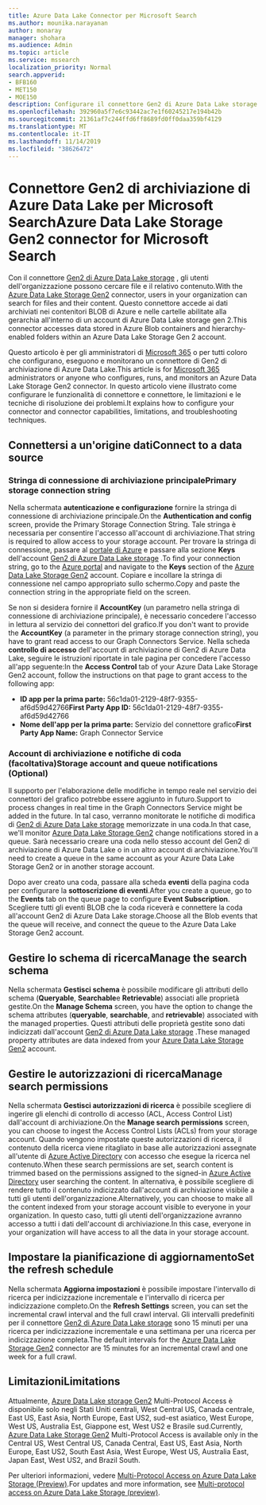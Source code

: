 ```yaml
---
title: Azure Data Lake Connector per Microsoft Search
ms.author: mounika.narayanan
author: monaray
manager: shohara
ms.audience: Admin
ms.topic: article
ms.service: mssearch
localization_priority: Normal
search.appverid:
- BFB160
- MET150
- MOE150
description: Configurare il connettore Gen2 di Azure Data Lake storage per Microsoft Search
ms.openlocfilehash: 392960a5f7e6c93442ac7e1f60245217e194b42b
ms.sourcegitcommit: 21361af7c244ffd6ff8689fd0ff0daa359bf4129
ms.translationtype: MT
ms.contentlocale: it-IT
ms.lasthandoff: 11/14/2019
ms.locfileid: "38626472"
---
```

# <a name="azure-data-lake-storage-gen2-connector-for-microsoft-search"></a><span data-ttu-id="6ee93-103">Connettore Gen2 di archiviazione di Azure Data Lake per Microsoft Search</span><span class="sxs-lookup"><span data-stu-id="6ee93-103">Azure Data Lake Storage Gen2 connector for Microsoft Search</span></span>

<span data-ttu-id="6ee93-104">Con il connettore [Gen2 di Azure Data Lake storage](https://docs.microsoft.com/azure/storage/blobs/data-lake-storage-introduction) , gli utenti dell'organizzazione possono cercare file e il relativo contenuto.</span><span class="sxs-lookup"><span data-stu-id="6ee93-104">With the [Azure Data Lake Storage Gen2](https://docs.microsoft.com/azure/storage/blobs/data-lake-storage-introduction) connector, users in your organization can search for files and their content.</span></span> <span data-ttu-id="6ee93-105">Questo connettore accede ai dati archiviati nei contenitori BLOB di Azure e nelle cartelle abilitate alla gerarchia all'interno di un account di Azure Data Lake storage gen 2.</span><span class="sxs-lookup"><span data-stu-id="6ee93-105">This connector accesses data stored in Azure Blob containers and hierarchy-enabled folders within an Azure Data Lake Storage Gen 2 account.</span></span>

<span data-ttu-id="6ee93-106">Questo articolo è per gli amministratori di [Microsoft 365](https://www.microsoft.com/microsoft-365) o per tutti coloro che configurano, eseguono e monitorano un connettore di Gen2 di archiviazione di Azure Data Lake.</span><span class="sxs-lookup"><span data-stu-id="6ee93-106">This article is for [Microsoft 365](https://www.microsoft.com/microsoft-365) administrators or anyone who configures, runs, and monitors an Azure Data Lake Storage Gen2 connector.</span></span> <span data-ttu-id="6ee93-107">In questo articolo viene illustrato come configurare le funzionalità di connettore e connettore, le limitazioni e le tecniche di risoluzione dei problemi.</span><span class="sxs-lookup"><span data-stu-id="6ee93-107">It explains how to configure your connector and connector capabilities, limitations, and troubleshooting techniques.</span></span>

## <a name="connect-to-a-data-source"></a><span data-ttu-id="6ee93-108">Connettersi a un'origine dati</span><span class="sxs-lookup"><span data-stu-id="6ee93-108">Connect to a data source</span></span>

### <a name="primary-storage-connection-string"></a><span data-ttu-id="6ee93-109">Stringa di connessione di archiviazione principale</span><span class="sxs-lookup"><span data-stu-id="6ee93-109">Primary storage connection string</span></span> 
<span data-ttu-id="6ee93-110">Nella schermata **autenticazione e configurazione** fornire la stringa di connessione di archiviazione principale.</span><span class="sxs-lookup"><span data-stu-id="6ee93-110">On the **Authentication and config** screen, provide the Primary Storage Connection String.</span></span> <span data-ttu-id="6ee93-111">Tale stringa è necessaria per consentire l'accesso all'account di archiviazione.</span><span class="sxs-lookup"><span data-stu-id="6ee93-111">That string is required to allow access to your storage account.</span></span> <span data-ttu-id="6ee93-112">Per trovare la stringa di connessione, passare al [portale di Azure](https://ms.portal.azure.com/#home) e passare alla sezione **Keys** dell'account [Gen2 di Azure Data Lake storage](https://docs.microsoft.com/azure/storage/blobs/data-lake-storage-introduction) .</span><span class="sxs-lookup"><span data-stu-id="6ee93-112">To find your connection string, go to the [Azure portal](https://ms.portal.azure.com/#home) and navigate to the **Keys** section of the [Azure Data Lake Storage Gen2](https://docs.microsoft.com/azure/storage/blobs/data-lake-storage-introduction) account.</span></span> <span data-ttu-id="6ee93-113">Copiare e incollare la stringa di connessione nel campo appropriato sullo schermo.</span><span class="sxs-lookup"><span data-stu-id="6ee93-113">Copy and paste the connection string in the appropriate field on the screen.</span></span>

<span data-ttu-id="6ee93-114">Se non si desidera fornire il **AccountKey** (un parametro nella stringa di connessione di archiviazione principale), è necessario concedere l'accesso in lettura al servizio dei connettori del grafico.</span><span class="sxs-lookup"><span data-stu-id="6ee93-114">If you don't want to provide the **AccountKey** (a parameter in the primary storage connection string), you have to grant read access to our Graph Connectors Service.</span></span> <span data-ttu-id="6ee93-115">Nella scheda **controllo di accesso** dell'account di archiviazione di Gen2 di Azure Data Lake, seguire le istruzioni riportate in tale pagina per concedere l'accesso all'app seguente:</span><span class="sxs-lookup"><span data-stu-id="6ee93-115">In the **Access Control** tab of your Azure Data Lake Storage Gen2 account, follow the instructions on that page to grant access to the following app:</span></span>
* <span data-ttu-id="6ee93-116">**ID app per la prima parte:** 56c1da01-2129-48f7-9355-af6d59d42766</span><span class="sxs-lookup"><span data-stu-id="6ee93-116">**First Party App ID:** 56c1da01-2129-48f7-9355-af6d59d42766</span></span>
* <span data-ttu-id="6ee93-117">**Nome dell'app per la prima parte:** Servizio del connettore grafico</span><span class="sxs-lookup"><span data-stu-id="6ee93-117">**First Party App Name:** Graph Connector Service</span></span>

### <a name="storage-account-and-queue-notifications-optional"></a><span data-ttu-id="6ee93-118">Account di archiviazione e notifiche di coda (facoltativa)</span><span class="sxs-lookup"><span data-stu-id="6ee93-118">Storage account and queue notifications (Optional)</span></span>
<span data-ttu-id="6ee93-119">Il supporto per l'elaborazione delle modifiche in tempo reale nel servizio dei connettori del grafico potrebbe essere aggiunto in futuro.</span><span class="sxs-lookup"><span data-stu-id="6ee93-119">Support to process changes in real time in the Graph Connectors Service might be added in the future.</span></span> <span data-ttu-id="6ee93-120">In tal caso, verranno monitorate le notifiche di modifica di [Gen2 di Azure Data Lake storage](https://docs.microsoft.com/azure/storage/blobs/data-lake-storage-introduction) memorizzate in una coda.</span><span class="sxs-lookup"><span data-stu-id="6ee93-120">In that case, we'll monitor [Azure Data Lake Storage Gen2](https://docs.microsoft.com/azure/storage/blobs/data-lake-storage-introduction) change notifications stored in a queue.</span></span> <span data-ttu-id="6ee93-121">Sarà necessario creare una coda nello stesso account del Gen2 di archiviazione di Azure Data Lake o in un altro account di archiviazione.</span><span class="sxs-lookup"><span data-stu-id="6ee93-121">You'll need to create a queue in the same account as your Azure Data Lake Storage Gen2 or in another storage account.</span></span>

<span data-ttu-id="6ee93-122">Dopo aver creato una coda, passare alla scheda **eventi** della pagina coda per configurare la **sottoscrizione di eventi**.</span><span class="sxs-lookup"><span data-stu-id="6ee93-122">After you create a queue, go to the **Events** tab on the queue page to configure **Event Subscription**.</span></span> <span data-ttu-id="6ee93-123">Scegliere tutti gli eventi BLOB che la coda riceverà e connettere la coda all'account Gen2 di Azure Data Lake storage.</span><span class="sxs-lookup"><span data-stu-id="6ee93-123">Choose all the Blob events that the queue will receive, and connect the queue to the Azure Data Lake Storage Gen2 account.</span></span>

## <a name="manage-the-search-schema"></a><span data-ttu-id="6ee93-124">Gestire lo schema di ricerca</span><span class="sxs-lookup"><span data-stu-id="6ee93-124">Manage the search schema</span></span>
<span data-ttu-id="6ee93-125">Nella schermata **Gestisci schema** è possibile modificare gli attributi dello schema (**Queryable**, **Searchable**e **Retrievable**) associati alle proprietà gestite.</span><span class="sxs-lookup"><span data-stu-id="6ee93-125">On the **Manage Schema** screen, you have the option to change the schema attributes (**queryable**, **searchable**, and **retrievable**) associated with the managed properties.</span></span> <span data-ttu-id="6ee93-126">Questi attributi delle proprietà gestite sono dati indicizzati dall'account [Gen2 di Azure Data Lake storage](https://docs.microsoft.com/azure/storage/blobs/data-lake-storage-introduction) .</span><span class="sxs-lookup"><span data-stu-id="6ee93-126">These managed property attributes are data indexed from your [Azure Data Lake Storage Gen2](https://docs.microsoft.com/azure/storage/blobs/data-lake-storage-introduction) account.</span></span>

## <a name="manage-search-permissions"></a><span data-ttu-id="6ee93-127">Gestire le autorizzazioni di ricerca</span><span class="sxs-lookup"><span data-stu-id="6ee93-127">Manage search permissions</span></span>
<span data-ttu-id="6ee93-128">Nella schermata **Gestisci autorizzazioni di ricerca** è possibile scegliere di ingerire gli elenchi di controllo di accesso (ACL, Access Control List) dall'account di archiviazione.</span><span class="sxs-lookup"><span data-stu-id="6ee93-128">On the **Manage search permissions** screen, you can choose to ingest the Access Control Lists (ACLs) from your storage account.</span></span> <span data-ttu-id="6ee93-129">Quando vengono impostate queste autorizzazioni di ricerca, il contenuto della ricerca viene ritagliato in base alle autorizzazioni assegnate all'utente di [Azure Active Directory](https://docs.microsoft.com/azure/active-directory/) con accesso che esegue la ricerca nel contenuto.</span><span class="sxs-lookup"><span data-stu-id="6ee93-129">When these search permissions are set, search content is trimmed based on the permissions assigned to the signed-in [Azure Active Directory](https://docs.microsoft.com/azure/active-directory/) user searching the content.</span></span> <span data-ttu-id="6ee93-130">In alternativa, è possibile scegliere di rendere tutto il contenuto indicizzato dall'account di archiviazione visibile a tutti gli utenti dell'organizzazione.</span><span class="sxs-lookup"><span data-stu-id="6ee93-130">Alternatively, you can choose to make all the content indexed from your storage account visible to everyone in your organization.</span></span> <span data-ttu-id="6ee93-131">In questo caso, tutti gli utenti dell'organizzazione avranno accesso a tutti i dati dell'account di archiviazione.</span><span class="sxs-lookup"><span data-stu-id="6ee93-131">In this case, everyone in your organization will have access to all the data in your storage account.</span></span>
 
## <a name="set-the-refresh-schedule"></a><span data-ttu-id="6ee93-132">Impostare la pianificazione di aggiornamento</span><span class="sxs-lookup"><span data-stu-id="6ee93-132">Set the refresh schedule</span></span>
<span data-ttu-id="6ee93-133">Nella schermata **Aggiorna impostazioni** è possibile impostare l'intervallo di ricerca per indicizzazione incrementale e l'intervallo di ricerca per indicizzazione completo.</span><span class="sxs-lookup"><span data-stu-id="6ee93-133">On the **Refresh Settings** screen, you can set the incremental crawl interval and the full crawl interval.</span></span> <span data-ttu-id="6ee93-134">Gli intervalli predefiniti per il connettore [Gen2 di Azure Data Lake storage](https://docs.microsoft.com/azure/storage/blobs/data-lake-storage-introduction) sono 15 minuti per una ricerca per indicizzazione incrementale e una settimana per una ricerca per indicizzazione completa.</span><span class="sxs-lookup"><span data-stu-id="6ee93-134">The default intervals for the [Azure Data Lake Storage Gen2](https://docs.microsoft.com/azure/storage/blobs/data-lake-storage-introduction) connector are 15 minutes for an incremental crawl and one week for a full crawl.</span></span>
 
## <a name="limitations"></a><span data-ttu-id="6ee93-135">Limitazioni</span><span class="sxs-lookup"><span data-stu-id="6ee93-135">Limitations</span></span>
<span data-ttu-id="6ee93-136">Attualmente, [Azure Data Lake storage Gen2](https://docs.microsoft.com/azure/storage/blobs/data-lake-storage-introduction) Multi-Protocol Access è disponibile solo negli Stati Uniti centrali, West Central US, Canada centrale, East US, East Asia, North Europe, East US2, sud-est asiatico, West Europe, West US, Australia Est, Giappone est, West US2 e Brasile sud.</span><span class="sxs-lookup"><span data-stu-id="6ee93-136">Currently, [Azure Data Lake Storage Gen2](https://docs.microsoft.com/azure/storage/blobs/data-lake-storage-introduction) Multi-Protocol Access is available only in the Central US, West Central US, Canada Central, East US, East Asia, North Europe, East US2, South East Asia, West Europe, West US, Australia East, Japan East, West US2, and Brazil South.</span></span>

<span data-ttu-id="6ee93-137">Per ulteriori informazioni, vedere [Multi-Protocol Access on Azure Data Lake Storage (Preview)](https://docs.microsoft.com/azure/storage/blobs/data-lake-storage-multi-protocol-access).</span><span class="sxs-lookup"><span data-stu-id="6ee93-137">For updates and more information, see  [Multi-protocol access on Azure Data Lake Storage (preview)](https://docs.microsoft.com/azure/storage/blobs/data-lake-storage-multi-protocol-access).</span></span>


